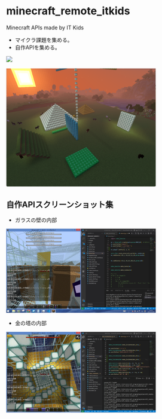 # minecraft_remote_itkids

Minecraft APIs made by IT Kids

- マイクラ課題を集める。
- 自作APIを集める。

[<img src="./kadai.png" width="400">](./kadai.png)

[<img src="./kadai2.png" width="400">](./kadai2.png)

## 自作APIスクリーンショット集

- ガラスの壁の内部

[<img src="./itkids_m5/api_01_JA_jojonyanko/images/garasunokabe_in.JPG" width="400">](./itkids_m5/api_01_JA_jojonyanko/images/garasunokabe_in.JPG)

- 金の塔の内部

[<img src="./itkids_m5/api_01_JA_jojonyanko/images/kaidann.PNG" width="400">](./itkids_m5/api_01_JA_jojonyanko/images/kaidann.PNG)

